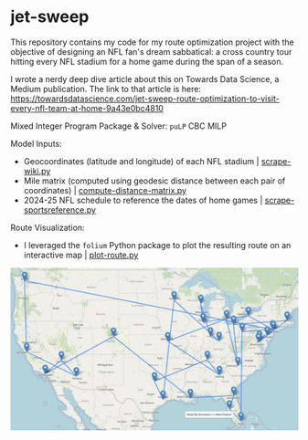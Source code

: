# jet-sweep

This repository contains my code for my route optimization project with the objective of designing an NFL fan's dream sabbatical: a cross country tour hitting every NFL stadium for a home game during the span of a season.

I wrote a nerdy deep dive article about this on Towards Data Science, a Medium publication. The link to that article is here: https://towardsdatascience.com/jet-sweep-route-optimization-to-visit-every-nfl-team-at-home-9a43e0bc4810

Mixed Integer Program Package & Solver: `puLP` CBC MILP

Model Inputs:
- Geocoordinates (latitude and longitude) of each NFL stadium | [scrape-wiki.py](./scripts/scrape-wiki.py)
- Mile matrix (computed using geodesic distance between each pair of coordinates) | [compute-distance-matrix.py](./scripts/compute-distance-matrix.py)
- 2024-25 NFL schedule to reference the dates of home games | [scrape-sportsreference.py](./scripts/scrape-sportsreference.py)

Route Visualization:
- I leveraged the `folium` Python package to plot the resulting route on an interactive map | [plot-route.py](./scripts/plot-route.py)

![route](./misc/route.png)
